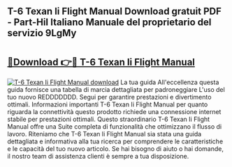 ## T-6 Texan Ii Flight Manual Download gratuit PDF - Part-HiI Italiano Manuale del proprietario del servizio 9LgMy

# <h2><a href="http://dfb6fmi.blite.top/?on=T-6+Texan+Ii+Flight+Manual">🔗Download 👉🔴 T-6 Texan Ii Flight Manual</a></h2>

[![T-6 Texan Ii Flight Manual download](https://i.imgur.com/lujVjoI.png)](http://dfb6fmi.blite.top/?on=T-6+Texan+Ii+Flight+Manual)
La tua guida All'eccellenza questa guida fornisce una tabella di marcia dettagliata per padroneggiare L'uso del tuo nuovo REDDDDDDD. Segui per garantire prestazioni e divertimento ottimali. Informazioni importanti T-6 Texan Ii Flight Manual per quanto riguarda la connettività questo prodotto richiede una connessione internet stabile per prestazioni ottimali. Questo straordinario T-6 Texan Ii Flight Manual offre una Suite completa di funzionalità che ottimizzano il flusso di lavoro. Riteniamo che T-6 Texan Ii Flight Manual sia stata una guida dettagliata e informativa alla tua ricerca per comprendere le caratteristiche e le capacità del tuo nuovo articolo. Se hai bisogno di aiuto o hai domande, il nostro team di assistenza clienti è sempre a tua disposizione.
